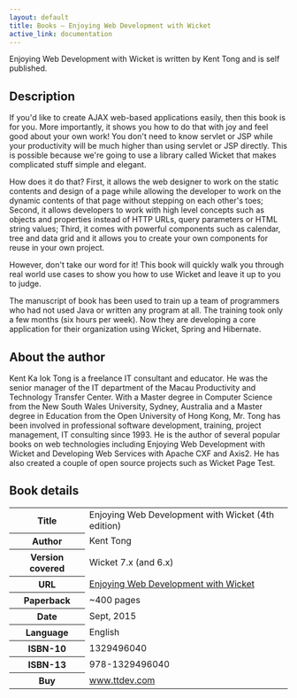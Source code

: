 ```yaml
---
layout: default
title: Books — Enjoying Web Development with Wicket
active_link: documentation
---
```


Enjoying Web Development with Wicket is written by Kent Tong and is self
published.

## Description ##

If you'd like to create AJAX web-based applications easily, then this book is
for you. More importantly, it shows you how to do that with joy and feel good
about your own work! You don't need to know servlet or JSP while your
productivity will be much higher than using servlet or JSP directly. This is
possible because we're going to use a library called Wicket that makes
complicated stuff simple and elegant.

How does it do that? First, it allows the web designer to work on the static
contents and design of a page while allowing the developer to work on the
dynamic contents of that page without stepping on each other's toes; Second,
it allows developers to work with high level concepts such as objects and
properties instead of HTTP URLs, query parameters or HTML string values;
Third, it comes with powerful components such as calendar, tree and data grid
and it allows you to create your own components for reuse in your own project.

However, don't take our word for it! This book will quickly walk you through
real world use cases to show you how to use Wicket and leave it up to you to
judge.

The manuscript of book has been used to train up a team of programmers who had not used Java or written any program at all. The training took only a few months (six hours per week). Now they are developing a core application for their organization using Wicket, Spring and Hibernate.

## About the author ##

Kent Ka Iok Tong is a freelance IT consultant and educator. He was the senior manager of the IT department of the Macau Productivity and Technology Transfer Center. With a Master degree in Computer Science from the New South Wales University, Sydney, Australia and a Master degree in Education from the Open University of Hong Kong, Mr. Tong has been involved in professional software development, training, project management, IT consulting since 1993. He is the author of several popular books on web technologies including Enjoying Web Development with Wicket and Developing Web Services with Apache CXF and Axis2. He has also created a couple of open source projects such as Wicket Page Test.

## Book details ##

<table>
	<tr>
		<th>Title</th>
		<td>Enjoying Web Development with Wicket (4th edition)</td>
	</tr>
	<tr>
		<th>Author</th>
		<td>Kent Tong</td>
	</tr>
	<tr>
		<th>Version covered</th>
		<td>Wicket 7.x (and 6.x)</td>
	</tr>
	<tr>
		<th>URL</th>
		<td><a href="http://www.ttdev.com/EWDW/">Enjoying Web Development with Wicket</a></td>
	</tr>
	<tr>
		<th>Paperback</th>
		<td>~400 pages</td>
	</tr>
	<tr>
		<th>Date</th>
		<td>Sept, 2015</td>
	</tr>
	<tr>
		<th>Language</th>
		<td>English</td>
	</tr>
	<tr>
		<th>ISBN-10</th>
		<td>1329496040</td>
	</tr>
	<tr>
		<th>ISBN-13</th>
		<td>978-1329496040</td>
	</tr>
	<tr>
		<th>Buy</th>
		<td><a href="http://www.ttdev.com/EWDW/">www.ttdev.com</a></td>
	</tr>
</table>
		

